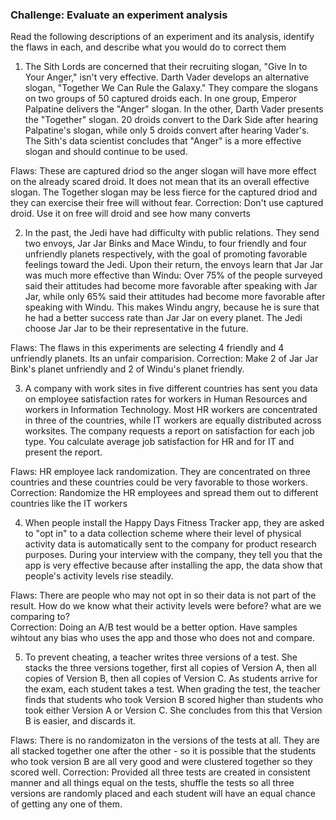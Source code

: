 ### Challenge: Evaluate an experiment analysis

 Read the following descriptions of an experiment and its analysis, identify the flaws in each, and describe what you would do to correct them 

1. The Sith Lords are concerned that their recruiting slogan, "Give In to Your Anger," isn't very effective. Darth Vader develops an alternative slogan, "Together We Can Rule the Galaxy." They compare the slogans on two groups of 50 captured droids each. In one group, Emperor Palpatine delivers the "Anger" slogan. In the other, Darth Vader presents the "Together" slogan. 20 droids convert to the Dark Side after hearing Palpatine's slogan, while only 5 droids convert after hearing Vader's. The Sith's data scientist concludes that "Anger" is a more effective slogan and should continue to be used.


Flaws: These are captured driod so the anger slogan will have more effect on the already scared droid. It does not mean that its an overall effective slogan. The Together slogan may be less fierce for the captured driod and they can exercise their free will without fear.
Correction: Don't use captured droid. Use it on free will droid and see how many converts


2. In the past, the Jedi have had difficulty with public relations. They send two envoys, Jar Jar Binks and Mace Windu, to four friendly and four unfriendly planets respectively, with the goal of promoting favorable feelings toward the Jedi. Upon their return, the envoys learn that Jar Jar was much more effective than Windu: Over 75% of the people surveyed said their attitudes had become more favorable after speaking with Jar Jar, while only 65% said their attitudes had become more favorable after speaking with Windu. This makes Windu angry, because he is sure that he had a better success rate than Jar Jar on every planet. The Jedi choose Jar Jar to be their representative in the future.

Flaws: The flaws in this experiments are selecting 4 friendly and 4 unfriendly planets. Its an unfair comparision.
Correction: Make 2 of Jar Jar Bink's planet unfriendly and 2 of Windu's planet friendly.


3. A company with work sites in five different countries has sent you data on employee satisfaction rates for workers in Human Resources and workers in Information Technology. Most HR workers are concentrated in three of the countries, while IT workers are equally distributed across worksites. The company requests a report on satisfaction for each job type. You calculate average job satisfaction for HR and for IT and present the report.

Flaws: HR employee lack randomization. They are concentrated on three countries and these countries could be very favorable to those workers.
Correction: Randomize the HR employees and spread them out to different countries like the IT workers


4. When people install the Happy Days Fitness Tracker app, they are asked to "opt in" to a data collection scheme where their level of physical activity data is automatically sent to the company for product research purposes. During your interview with the company, they tell you that the app is very effective because after installing the app, the data show that people's activity levels rise steadily.

Flaws: There are people who may not opt in so their data is not part of the result. How do we know what their activity levels were before? what are we comparing to?  
Correction: Doing an A/B test would be a better option. Have samples wihtout any bias who uses the app and those who does not and compare.


5. To prevent cheating, a teacher writes three versions of a test. She stacks the three versions together, first all copies of Version A, then all copies of Version B, then all copies of Version C. As students arrive for the exam, each student takes a test. When grading the test, the teacher finds that students who took Version B scored higher than students who took either Version A or Version C. She concludes from this that Version B is easier, and discards it.

Flaws: There is no randomizaton in the versions of the tests at all. They are all stacked together one after the other - so it is possible that the students who took version B are all very good and were clustered together so they scored well.
Correction: Provided all three tests are created in consistent manner and all things equal on the tests, shuffle the tests so all three versions are randomly placed and each student will have an equal chance of getting any one of them.